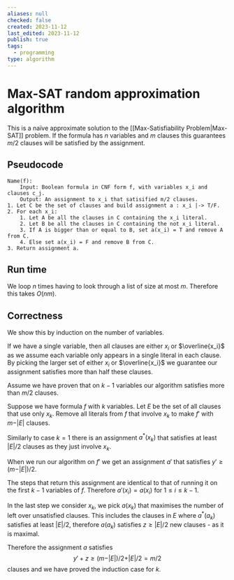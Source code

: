 ```yaml
---
aliases: null
checked: false
created: 2023-11-12
last_edited: 2023-11-12
publish: true
tags:
  - programming
type: algorithm
---
```

# Max-SAT random approximation algorithm

This is a naïve approximate solution to the [[Max-Satisfiability Problem|Max-SAT]] problem. If the formula has $n$ variables and $m$ clauses this guarantees $m/2$ clauses will be satisfied by the assignment.

## Pseudocode

```pseudocode
Name(f):
	Input: Boolean formula in CNF form f, with variables x_i and clauses c_j.
	Output: An assignment to x_i that satisified m/2 clauses.
1. Let C be the set of clauses and build assignment a : x_i |-> T/F.
2. For each x_i:
	1. Let A be all the clauses in C containing the x_i literal.
	2. Let B be all the clauses in C containing the not x_i literal.
	3. If A is bigger than or equal to B, set a(x_i) = T and remove A from C.
	4. Else set a(x_i) = F and remove B from C.
3. Return assignment a.
```

## Run time

We loop $n$ times having to look through a list of size at most $m$. Therefore this takes $O(nm)$.

## Correctness

We show this by induction on the number of variables.

If we have a single variable, then all clauses are either $x_i$ or $\overline{x_i}$ as we assume each variable only appears in a single literal in each clause. By picking the larger set of either $x_i$ or $\overline{x_i}$ we guarantee our assignment satisfies more than half these clauses.

Assume we have proven that on $k-1$ variables our algorithm satisfies more than $m/2$ clauses.

Suppose we have formula $f$ with $k$ variables. Let $E$ be the set of all clauses that use only $x_k$. Remove all literals from $f$ that involve $x_k$ to make $f'$ with $m - \vert E \vert$ clauses.

Similarly to case $k=1$ there is an assignment $a^{\ast}(x_k)$ that satisfies at least $\vert E \vert / 2$ clauses as they just involve $x_k$.

When we run our algorithm on $f'$ we get an assignment $a'$ that satisfies $y' \geq (m - \vert E \vert) / 2$.

The steps that return this assignment are identical to that of running it on the first $k-1$ variables of $f$. Therefore $a'(x_i) = a(x_i)$ for $1 \leq i \leq k-1$.

In the last step we consider $x_k$, we pick $a(x_k)$ that maximises the number of left over unsatisfied clauses. This includes the clauses in $E$ where $a^{\ast}(a_k)$ satisfies at least $\vert E \vert / 2$, therefore $a(a_k)$ satisfies $z \geq \vert E \vert / 2$ new clauses - as it is maximal.

Therefore the assignment $a$ satisfies
$$
y' + z \geq (m - \vert E \vert)/2 + \vert E \vert / 2 = m / 2
$$
clauses and we have proved the induction case for $k$.
